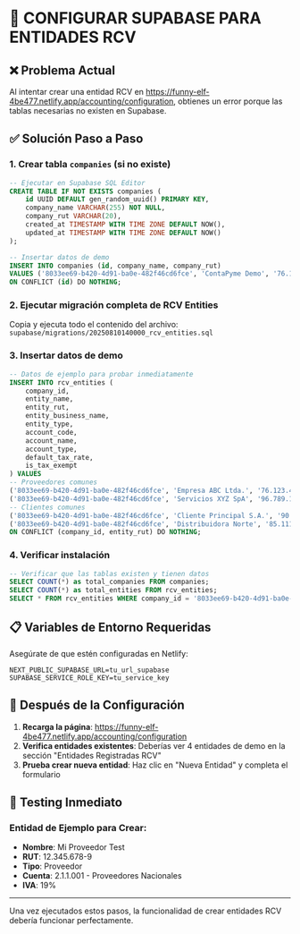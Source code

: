 # 🔧 CONFIGURAR SUPABASE PARA ENTIDADES RCV

## ❌ Problema Actual
Al intentar crear una entidad RCV en https://funny-elf-4be477.netlify.app/accounting/configuration, obtienes un error porque las tablas necesarias no existen en Supabase.

## ✅ Solución Paso a Paso

### **1. Crear tabla `companies` (si no existe)**
```sql
-- Ejecutar en Supabase SQL Editor
CREATE TABLE IF NOT EXISTS companies (
    id UUID DEFAULT gen_random_uuid() PRIMARY KEY,
    company_name VARCHAR(255) NOT NULL,
    company_rut VARCHAR(20),
    created_at TIMESTAMP WITH TIME ZONE DEFAULT NOW(),
    updated_at TIMESTAMP WITH TIME ZONE DEFAULT NOW()
);

-- Insertar datos de demo
INSERT INTO companies (id, company_name, company_rut) 
VALUES ('8033ee69-b420-4d91-ba0e-482f46cd6fce', 'ContaPyme Demo', '76.123.456-7')
ON CONFLICT (id) DO NOTHING;
```

### **2. Ejecutar migración completa de RCV Entities**
Copia y ejecuta todo el contenido del archivo:
`supabase/migrations/20250810140000_rcv_entities.sql`

### **3. Insertar datos de demo**
```sql
-- Datos de ejemplo para probar inmediatamente
INSERT INTO rcv_entities (
    company_id,
    entity_name,
    entity_rut,
    entity_business_name,
    entity_type,
    account_code,
    account_name,
    account_type,
    default_tax_rate,
    is_tax_exempt
) VALUES 
-- Proveedores comunes
('8033ee69-b420-4d91-ba0e-482f46cd6fce', 'Empresa ABC Ltda.', '76.123.456-7', 'Empresa ABC Limitada', 'supplier', '2.1.1.001', 'Proveedores Nacionales', 'liability', 19.0, false),
('8033ee69-b420-4d91-ba0e-482f46cd6fce', 'Servicios XYZ SpA', '96.789.123-4', 'Servicios XYZ Sociedad Por Acciones', 'supplier', '2.1.1.001', 'Proveedores Nacionales', 'liability', 19.0, false),
-- Clientes comunes  
('8033ee69-b420-4d91-ba0e-482f46cd6fce', 'Cliente Principal S.A.', '90.555.666-7', 'Cliente Principal Sociedad Anónima', 'customer', '1.1.1.001', 'Clientes Nacionales', 'asset', 19.0, false),
('8033ee69-b420-4d91-ba0e-482f46cd6fce', 'Distribuidora Norte', '85.111.222-3', 'Distribuidora Norte Limitada', 'customer', '1.1.1.001', 'Clientes Nacionales', 'asset', 19.0, false)
ON CONFLICT (company_id, entity_rut) DO NOTHING;
```

### **4. Verificar instalación**
```sql
-- Verificar que las tablas existen y tienen datos
SELECT COUNT(*) as total_companies FROM companies;
SELECT COUNT(*) as total_entities FROM rcv_entities;
SELECT * FROM rcv_entities WHERE company_id = '8033ee69-b420-4d91-ba0e-482f46cd6fce';
```

## 📋 **Variables de Entorno Requeridas**
Asegúrate de que estén configuradas en Netlify:

```env
NEXT_PUBLIC_SUPABASE_URL=tu_url_supabase
SUPABASE_SERVICE_ROLE_KEY=tu_service_key
```

## 🎯 **Después de la Configuración**

1. **Recarga la página**: https://funny-elf-4be477.netlify.app/accounting/configuration
2. **Verifica entidades existentes**: Deberías ver 4 entidades de demo en la sección "Entidades Registradas RCV"
3. **Prueba crear nueva entidad**: Haz clic en "Nueva Entidad" y completa el formulario

## 🚀 **Testing Inmediato**

### **Entidad de Ejemplo para Crear:**
- **Nombre**: Mi Proveedor Test
- **RUT**: 12.345.678-9
- **Tipo**: Proveedor
- **Cuenta**: 2.1.1.001 - Proveedores Nacionales
- **IVA**: 19%

---

Una vez ejecutados estos pasos, la funcionalidad de crear entidades RCV debería funcionar perfectamente.